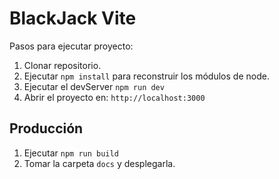 # BlackJack Vite

Pasos para ejecutar proyecto:

1. Clonar repositorio.
2. Ejecutar `npm install` para reconstruir los módulos de node.
3. Ejecutar el devServer `npm run dev`
4. Abrir el proyecto en: `http://localhost:3000`

## Producción

1. Ejecutar `npm run build`
2. Tomar la carpeta `docs` y desplegarla.
